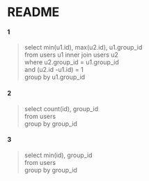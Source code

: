 # README  
#### 1  
>select min(u1.id), max(u2.id), u1.group_id  
>from users u1 inner join users u2  
>where u2.group_id = u1.group_id  
>and (u2.id -u1.id) = 1  
>group by u1.group_id  
  
#### 2  
>select count(id), group_id  
>from users  
>group by group_id  
  
#### 3  
>select min(id), group_id  
>from users  
>group by group_id  
  



